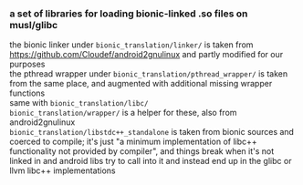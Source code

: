 ### a set of libraries for loading bionic-linked .so files on musl/glibc

the bionic linker under `bionic_translation/linker/` is taken from https://github.com/Cloudef/android2gnulinux and partly modified for our purposes  
the pthread wrapper under `bionic_translation/pthread_wrapper/` is taken from the same place, and augmented with additional missing wrapper functions  
same with `bionic_translation/libc/`  
`bionic_translation/wrapper/` is a helper for these, also from android2gnulinux  
`bionic_translation/libstdc++_standalone` is taken from bionic sources and coerced to compile; it's just "a minimum implementation of libc++ functionality not provided by compiler",
and things break when it's not linked in and android libs try to call into it and instead end up in the glibc or llvm libc++ implementations  
